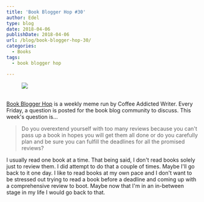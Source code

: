 ```yaml
---
title: 'Book Blogger Hop #30'
author: Edel
type: blog
date: 2018-04-06
publishDate: 2018-04-06
url: /blog/book-blogger-hop-30/
categories:
  - Books
tags:
  - book blogger hop

---
```

<figure><a rel="_nofollow" href="http://www.coffeeaddictedwriter.com/p/blog-page.html"><img src="https://i1.wp.com/3.bp.blogspot.com/-2bKizvp-A9w/WEjGAM4OjJI/AAAAAAAAV50/nU3xHQNtvSQQ8dRsB8OueG061E99KPrYACLcB/s1600/Book%2BBlogger%2BHop%2B%2528Final%2529.png?w=663&#038;ssl=1" data-recalc-dims="1" /></a></figure> 

<a rel="_nofollow" href="http://www.coffeeaddictedwriter.com/p/blog-page.html"></a>

<a rel="_nofollow" href="http://www.coffeeaddictedwriter.com/p/blog-page.html"><br /> </a><a rel="_nofollow" href="http://www.coffeeaddictedwriter.com/p/blog-page.html">Book Blogger Hop</a> is a weekly meme run by Coffee Addicted Writer. Every Friday, a question is posted for the book blog community to discuss. This week's question is&#8230;

> Do you overextend yourself with too many reviews because you can't pass up a book in hopes you will get them all done or do you carefully plan and be sure you can fulfill the deadlines for all the promised reviews?

I usually read one book at a time. That being said, I don't read books solely just to review them. I did attempt to do that a couple of times. Maybe I'll go back to it one day. I like to read books at my own pace and I don't want to be stressed out trying to read a book before a deadline and coming up with a comprehensive review to boot. Maybe now that I'm in an in-between stage in my life I would go back to that.